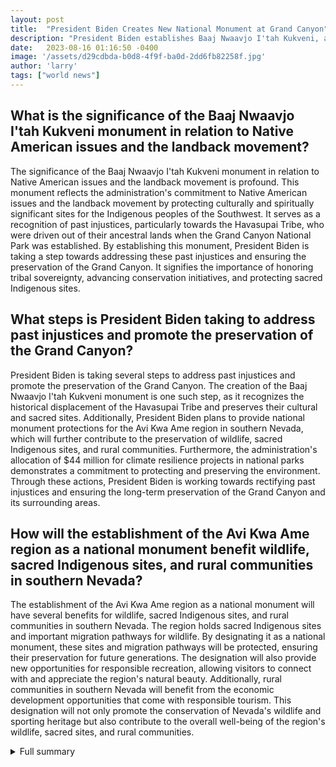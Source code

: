 ```yaml
---
layout: post
title:  "President Biden Creates New National Monument at Grand Canyon"
description: "President Biden establishes Baaj Nwaavjo I'tah Kukveni, a new national monument at the Grand Canyon, to protect culturally significant sites and advance Native American issues."
date:   2023-08-16 01:16:50 -0400
image: '/assets/d29cdbda-b0d8-4f9f-ba0d-2dd6fb82258f.jpg'
author: 'larry'
tags: ["world news"]
---
```


## What is the significance of the Baaj Nwaavjo I'tah Kukveni monument in relation to Native American issues and the landback movement?
The significance of the Baaj Nwaavjo I'tah Kukveni monument in relation to Native American issues and the landback movement is profound. This monument reflects the administration's commitment to Native American issues and the landback movement by protecting culturally and spiritually significant sites for the Indigenous peoples of the Southwest. It serves as a recognition of past injustices, particularly towards the Havasupai Tribe, who were driven out of their ancestral lands when the Grand Canyon National Park was established. By establishing this monument, President Biden is taking a step towards addressing these past injustices and ensuring the preservation of the Grand Canyon. It signifies the importance of honoring tribal sovereignty, advancing conservation initiatives, and protecting sacred Indigenous sites.

## What steps is President Biden taking to address past injustices and promote the preservation of the Grand Canyon?
President Biden is taking several steps to address past injustices and promote the preservation of the Grand Canyon. The creation of the Baaj Nwaavjo I'tah Kukveni monument is one such step, as it recognizes the historical displacement of the Havasupai Tribe and preserves their cultural and sacred sites. Additionally, President Biden plans to provide national monument protections for the Avi Kwa Ame region in southern Nevada, which will further contribute to the preservation of wildlife, sacred Indigenous sites, and rural communities. Furthermore, the administration's allocation of $44 million for climate resilience projects in national parks demonstrates a commitment to protecting and preserving the environment. Through these actions, President Biden is working towards rectifying past injustices and ensuring the long-term preservation of the Grand Canyon and its surrounding areas.

## How will the establishment of the Avi Kwa Ame region as a national monument benefit wildlife, sacred Indigenous sites, and rural communities in southern Nevada?
The establishment of the Avi Kwa Ame region as a national monument will have several benefits for wildlife, sacred Indigenous sites, and rural communities in southern Nevada. The region holds sacred Indigenous sites and important migration pathways for wildlife. By designating it as a national monument, these sites and migration pathways will be protected, ensuring their preservation for future generations. The designation will also provide new opportunities for responsible recreation, allowing visitors to connect with and appreciate the region's natural beauty. Additionally, rural communities in southern Nevada will benefit from the economic development opportunities that come with responsible tourism. This designation will not only promote the conservation of Nevada's wildlife and sporting heritage but also contribute to the overall well-being of the region's wildlife, sacred sites, and rural communities.

<details>
  <summary>Full summary</summary>
President Joe Biden earlier this week created a new national monument buffering parts of Grand Canyon National Park in Arizona. The monument, called Baaj Nwaavjo I'tah Kukveni, covers 917,618 acres across three distinct sites north and south of the natural wonder.<br><br>The creation of Baaj Nwaavjo I'tah Kukveni reflects the administration's commitment to Native American issues and the landback movement, aiming to protect culturally and spiritually significant sites for the Indigenous peoples of the Southwest. Home to wildlife like bison, elk, mule deer, desert bighorn sheep, and rare cactus species, the protected area encompasses plateaus, canyons, Colorado River tributaries, and countless culturally and spiritually significant sites.<br><br>Interior Secretary Deb Haaland visited the Grand Canyon's South Rim with members of the Havasupai Tribe, witnessing the deep connection between the Havasupai people and the land. Haaland believes the monument designation is justified and honors tribal sovereignty and advances conservation initiatives.<br><br>The Havasupai Tribe were driven out of their homelands when the Grand Canyon National Park was established. The establishment of Baaj Nwaavjo I'tah Kukveni – Ancestral Footprints of the Grand Canyon National Monument serves as a recognition of past injustices and ensures the preservation of the Grand Canyon.<br><br>President Biden signed the proclamation establishing the new protections at Red Butte, a sacred site called Wii'i Gdwiisa by the Havasupai. While the monument is slightly smaller than the tribal leaders had sought, it still includes thousands of cultural and sacred sites in the Southwest. State and private lands are excluded from the monument boundaries.<br><br>The designation of Baaj Nwaavjo I'tah Kukveni protects sacred sites and critical waterways in the region. New mining claims will not be allowed in the monument, but some uranium mining may still be permitted. This is President Biden's second national monument preserving land important to Native Americans, following the establishment of the Emmett Till and Mamie Till-Mobley National Monument.<br><br>The monument has received support from the Grand Canyon Tribal Coalition and is seen as a significant step towards addressing past injustices and promoting the preservation of the Grand Canyon. President Biden has previously established two other national monuments and the administration will allocate $44 million for climate resilience projects in national parks.<br><br>In addition to the establishment of Baaj Nwaavjo I'tah Kukveni, President Biden also plans to provide national monument protections for the Avi Kwa Ame region in southern Nevada. These protections will benefit wildlife, sacred Indigenous sites, and rural communities, and contribute to the conservation of Nevada's wildlife and sporting heritage. The landscapes of Avi Kwa Ame hold sacred Indigenous sites and important migration pathways for wildlife, and the designation will provide new opportunities for responsible recreation and rural economic development.<br><br>The National Wildlife Federation applauds President Biden and Secretary Haaland for listening to the coalition of Indigenous leaders, ranchers, hunters, and conservationists, and urges the administration to work closely with local and Indigenous leaders in implementing collaborative management plans. Conserving and restoring wildlife habitat in Avi Kwa Ame will further promote the health and vitality of Nevada's desert bighorn sheep.<br><br>President Biden's actions in establishing Baaj Nwaavjo I'tah Kukveni and planning for the designation of the Avi Kwa Ame region demonstrate his commitment to conservation and the recognition of the interconnected struggles of all oppressed Peoples. These initiatives bring us closer to a future where Black reparations and Indigenous LANDBACK co-exist, with BIPOC collective liberation at the core. This recognizes that only when Mother Earth is well, can we be well, and that we belong to the land because we are the land.
</details>
